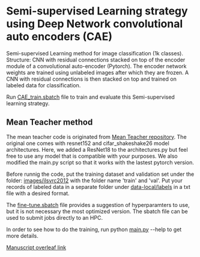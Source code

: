 # Semi-supervised Learning strategy using Deep Network convolutional auto encoders (CAE)
Semi-supervised Learning method for image classification (1k classes). Structure: CNN with residual connections stacked on top of the encoder module of a convolutional auto-encoder (Pytorch). The encoder network weights are trained using unlabeled images after which they are frozen. A CNN with residual connections is then stacked on top and trained on labeled data for classification.

Run [CAE_train.sbatch](./CAE_ResNet/CAE_train.sbatch) file to train and evaluate this Semi-supervised learning strategy.

## Mean Teacher method
The mean teacher code is originated from [Mean Teacher repository](https://github.com/CuriousAI/mean-teacher/tree/master/pytorch). The original one comes with resnet152 and cifar_shakeshake26 model architectures. Here, we added a ResNet18 to the architectures.py but feel free to use any model that is compatible with your purposes. We also modified the main.py script so that it works with the lastest pytorch version.

Before runnig the code, put the training dataset and validation set under the folder: [images/ilsvrc2012](./mean_teacher/data-local/images/ilsvrc2012/) with the folder name 'train' and 'val'. Put your records of labeled data in a separate folder under [data-local/labels](./mean_teacher/data-local/labels/) in a txt file with a desired format.

The [fine-tune.sbatch](./mean_teacher/fine-tune.sbatch) file provides a suggestion of hyperparamters to use, but it is not necessary the most optimized version. The sbatch file can be used to submit jobs directly to an HPC.

In order to see how to do the training, run python [main.py](./mean_teacher/main.py) --help to get more details.

[Manuscript overleaf link](https://www.overleaf.com/read/drqnsxrkkxxb)

